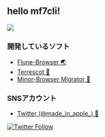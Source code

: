 <!-- ## Stats
![github-chart](https://github-chart.vercel.app/api?user=Mf-3d)

![mf7cli's github stats](https://github-readme-stats.vercel.app/api?username=Mf-3d&hide=issues)



[😟😟.tk](https://xn--928ha.tk/) -->
## hello mf7cli!
![](https://user-images.githubusercontent.com/84224913/174292244-fccbc2e8-cefd-43f8-8dfa-cd91cda480fd.png)

### 開発しているソフト
- [Flune-Browser 🌏](https://github.com/mf-3d/flune-browser)
- [Terrescot 🧐](https://github.com/mf-3d/terrescot)
- [Minor-Browser Migrator 🛫](https://github.com/mf-3d/minor-browser-migrator)

### SNSアカウント
- [Twitter (@made_in_apple_) 🐤](https://twitter.com/made_in_apple_)

[![Twitter Follow](https://img.shields.io/twitter/follow/made_in_apple_?style=for-the-badge)](https://twitter.com/intent/follow?screen_name=made_in_apple_)
